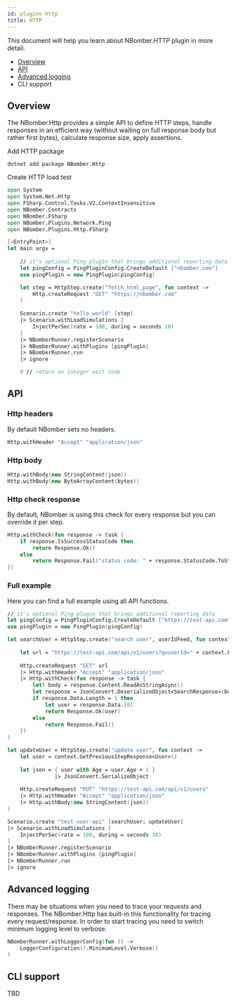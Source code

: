```yaml
---
id: plugins-http
title: HTTP
---
```


This document will help you learn about NBomber.HTTP plugin in more detail.

- [Overview](plugins-http#overview)
- [API](plugins-http#api)
- [Advanced logging](plugins-http#advanced-logging)
- CLI support

## Overview

The NBomber.Http provides a simple API to define HTTP steps, handle responses in an efficient way (without waiting on full response body but rather first bytes), calculate response size, apply assertions.

Add HTTP package

```code
dotnet add package NBomber.Http
```

Create HTTP load test

```fsharp title="Program.fs"
open System
open System.Net.Http
open FSharp.Control.Tasks.V2.ContextInsensitive
open NBomber.Contracts
open NBomber.FSharp
open NBomber.Plugins.Network.Ping
open NBomber.Plugins.Http.FSharp

[<EntryPoint>]
let main argv =
        
    // it's optional Ping plugin that brings additional reporting data
    let pingConfig = PingPluginConfig.CreateDefault ["nbomber.com"]
    use pingPlugin = new PingPlugin(pingConfig)

    let step = HttpStep.create("fetch_html_page", fun context ->
        Http.createRequest "GET" "https://nbomber.com"                       
    )
    
    Scenario.create "hello_world" [step]     
    |> Scenario.withLoadSimulations [
        InjectPerSec(rate = 100, during = seconds 10)
    ]
    |> NBomberRunner.registerScenario
    |> NBomberRunner.withPlugins [pingPlugin]
    |> NBomberRunner.run
    |> ignore

    0 // return an integer exit code
```

## API

### Http headers

By default NBomber sets no headers.

```fsharp
Http.withHeader "Accept" "application/json"
```

### Http body

```fsharp
Http.withBody(new StringContent(json))
Http.withBody(new ByteArrayContent(bytes))
```

### Http check response

By default, NBomber is using this check for every response but you can override it per step.

```fsharp
Http.withCheck(fun response -> task {
    if response.IsSuccessStatusCode then
        return Response.Ok() 
    else
        return Response.Fail("status code: " + response.StatusCode.ToString())
})
```

### Full example

Here you can find a full example using all API functions.

```fsharp
// it's optional Ping plugin that brings additional reporting data
let pingConfig = PingPluginConfig.CreateDefault ["https://test-api.com"]
use pingPlugin = new PingPlugin(pingConfig)

let searchUser = HttpStep.create("search user", userIdFeed, fun context ->
    
    let url = "https://test-api.com/api/v1/users?q=userId=" + context.FedItem
    
    Http.createRequest "GET" url
    |> Http.withHeader "Accept" "application/json"
    |> Http.withCheck(fun response -> task {
        let! body = response.Content.ReadAsStringAsync()
        let response = JsonConvert.DeserializeObject<SearchResponse>(body)
        if response.Data.Length = 1 then
            let user = response.Data.[0]
            return Response.Ok(user)
        else
            return Response.Fail()
    })
)

let updateUser = HttpStep.create("update user", fun context -> 
    let user = context.GetPreviousStepResponse<User>()
    
    let json = { user with Age = user.Age + 1 } 
               |> JsonConvert.SerializeObject
        
    Http.createRequest "PUT" "https://test-api.com/api/v1/users"
    |> Http.withHeader "Accept" "application/json"
    |> Http.withBody(new StringContent(json))
)

Scenario.create "test-user-api" [searchUser; updateUser]     
|> Scenario.withLoadSimulations [
    InjectPerSec(rate = 100, during = seconds 30)
]
|> NBomberRunner.registerScenario
|> NBomberRunner.withPlugins [pingPlugin]
|> NBomberRunner.run
|> ignore
```

## Advanced logging

There may be situations when you need to trace your requests and responses. The NBomber.Http has built-in this functionality for tracing every request/response. In order to start tracing you need to switch minimum logging level to verbose.

```fsharp
NBomberRunner.withLoggerConfig(fun () ->
    LoggerConfiguration().MinimumLevel.Verbose()
)
```

## CLI support

TBD